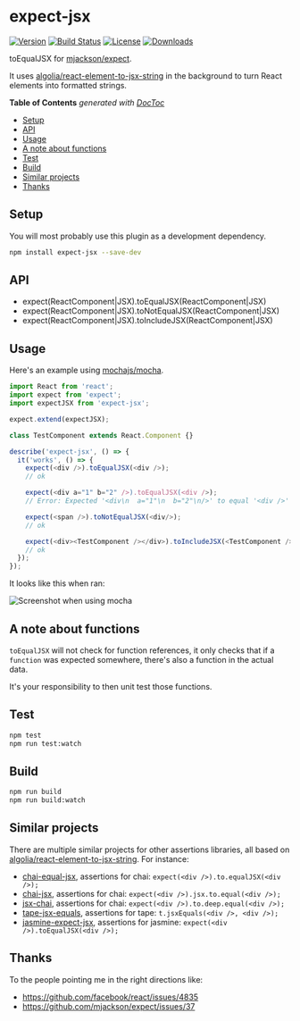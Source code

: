 # expect-jsx

[![Version][version-svg]][package-url] [![Build Status][travis-svg]][travis-url] [![License][license-image]][license-url] [![Downloads][downloads-image]][downloads-url]

[travis-svg]: https://img.shields.io/travis/algolia/expect-jsx/master.svg?style=flat-square
[travis-url]: https://travis-ci.org/algolia/expect-jsx
[license-image]: http://img.shields.io/badge/license-MIT-green.svg?style=flat-square
[license-url]: LICENSE
[downloads-image]: https://img.shields.io/npm/dm/expect-jsx.svg?style=flat-square
[downloads-url]: http://npm-stat.com/charts.html?package=expect-jsx
[version-svg]: https://img.shields.io/npm/v/expect-jsx.svg?style=flat-square
[package-url]: https://npmjs.org/package/expect-jsx
[screenshot]: ./screenshot.png

toEqualJSX for [mjackson/expect](https://github.com/mjackson/expect).

It uses [algolia/react-element-to-jsx-string](https://github.com/algolia/react-element-to-jsx-string) in the background to turn React elements into formatted strings.

<!-- START doctoc generated TOC please keep comment here to allow auto update -->
<!-- DON'T EDIT THIS SECTION, INSTEAD RE-RUN doctoc TO UPDATE -->
**Table of Contents**  *generated with [DocToc](https://github.com/thlorenz/doctoc)*

- [Setup](#setup)
- [API](#api)
- [Usage](#usage)
- [A note about functions](#a-note-about-functions)
- [Test](#test)
- [Build](#build)
- [Similar projects](#similar-projects)
- [Thanks](#thanks)

<!-- END doctoc generated TOC please keep comment here to allow auto update -->

## Setup

You will most probably use this plugin as a development dependency.

```sh
npm install expect-jsx --save-dev
```

## API

- expect(ReactComponent|JSX).toEqualJSX(ReactComponent|JSX)
- expect(ReactComponent|JSX).toNotEqualJSX(ReactComponent|JSX)
- expect(ReactComponent|JSX).toIncludeJSX(ReactComponent|JSX)

## Usage

Here's an example using [mochajs/mocha](https://github.com/mochajs/mocha).

```js
import React from 'react';
import expect from 'expect';
import expectJSX from 'expect-jsx';

expect.extend(expectJSX);

class TestComponent extends React.Component {}

describe('expect-jsx', () => {
  it('works', () => {
    expect(<div />).toEqualJSX(<div />);
    // ok

    expect(<div a="1" b="2" />).toEqualJSX(<div />);
    // Error: Expected '<div\n  a="1"\n  b="2"\n/>' to equal '<div />'

    expect(<span />).toNotEqualJSX(<div/>);
    // ok

    expect(<div><TestComponent /></div>).toIncludeJSX(<TestComponent />);
    // ok
  });
});
```

It looks like this when ran:

![Screenshot when using mocha][screenshot]

## A note about functions

`toEqualJSX` will not check for function references, it only checks that if a `function` was
expected somewhere, there's also a function in the actual data.

It's your responsibility to then unit test those functions.

## Test

```sh
npm test
npm run test:watch
```

## Build

```sh
npm run build
npm run build:watch
```

## Similar projects

There are multiple similar projects for other assertions libraries, all based on
[algolia/react-element-to-jsx-string](https://github.com/algolia/react-element-to-jsx-string).
For instance:

* [chai-equal-jsx](https://www.npmjs.com/package/chai-equal-jsx), assertions for chai:
  `expect(<div />).to.equalJSX(<div />);`
* [chai-jsx](https://www.npmjs.com/package/chai-jsx), assertions for chai:
  `expect(<div />).jsx.to.equal(<div />);`
* [jsx-chai](https://github.com/bkonkle/jsx-chai), assertions for chai:
  `expect(<div />).to.deep.equal(<div />);`
* [tape-jsx-equals](https://www.npmjs.com/package/tape-jsx-equals), assertions for tape:
  `t.jsxEquals(<div />, <div />);`
* [jasmine-expect-jsx](https://www.npmjs.com/package/jasmine-expect-jsx), assertions for jasmine:
  `expect(<div />).toEqualJSX(<div />);`

## Thanks

To the people pointing me in the right directions like:
- https://github.com/facebook/react/issues/4835
- https://github.com/mjackson/expect/issues/37
